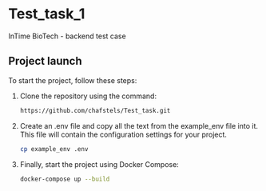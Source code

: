 # Test_task_1

 InTime BioTech - backend test case

## Project launch

To start the project, follow these steps:

1. Clone the repository using the command:

   ```bash
   https://github.com/chafstels/Test_task.git

2. Create an .env file and copy all the text from the example_env file into it. This file will contain the configuration settings for your project.
   ```bash
   cp example_env .env

3. Finally, start the project using Docker Compose:
   ```bash
   docker-compose up --build